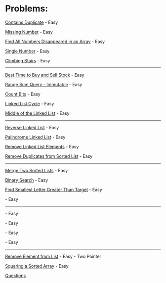 # Problems:
[Contains Duplicate](contains-duplicate.md) - Easy

[Missing Number](missing-number.md) - Easy

[Find All Numbers Disappeared in an Array](disappeared-numbers.md) - Easy

[Single Number](single-number.md) - Easy

[Climbing Stairs](climbing-stairs.md) - Easy

---

[Best Time to Buy and Sell Stock](best-time-to-buy-and-sell-stock.md) - Easy

[Range Sum Query - Immutable](range-sum-query-immutable.md) - Easy

[Count Bits](count-bits.md) - Easy

[Linked List Cycle](linked-list-cycle.md) - Easy

[Middle of the Linked List](middle-of-the-linked-list.md) - Easy

---

[Reverse Linked List](reverse-linked-list.md) - Easy

[Palindrome Linked List](palindrome-linked-list.md) - Easy

[Remove Linked List Elements](remove-linked-list-elements.md) - Easy

[Remove Duplicates from Sorted List](remove-duplicates-from-sorted-list.md) - Easy

---

[Merge Two Sorted Lists](merge-two-sorted-lists.md) - Easy

[Binary Search](binary-search.md) - Easy

[Find Smallest Letter Greater Than Target](find-smallest-letter-greater-than-target.md) - Easy

[]() - Easy

---

[]() - Easy

[]() - Easy

[]() - Easy

[]() - Easy

---

[Remove Element from List](remove-element.md) - Easy - Two Pointer

[Squaring a Sorted Array](squaring_a_sorted_array.md) - Easy 

[Questions](questions.md)
